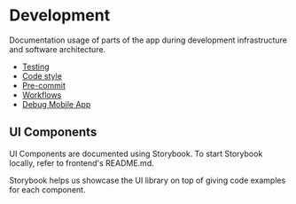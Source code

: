 # Development

Documentation usage of parts of the app during development infrastructure and software architecture.

- [Testing](testing/README.md)
- [Code style](code-style/README.md)
- [Pre-commit](pre-commit.md)
- [Workflows](workflows.md)
- [Debug Mobile App](debug-mobile-app.md)

## UI Components

UI Components are documented using Storybook. To start Storybook locally, refer to frontend's README.md.

Storybook helps us showcase the UI library on top of giving code examples for each component.
